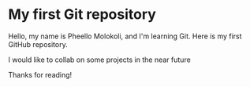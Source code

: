 # My first Git repository

Hello, my name is Pheello Molokoli, and I'm learning Git. Here is my first GitHub repository.

I would like to collab on some projects in the near future

Thanks for reading!
